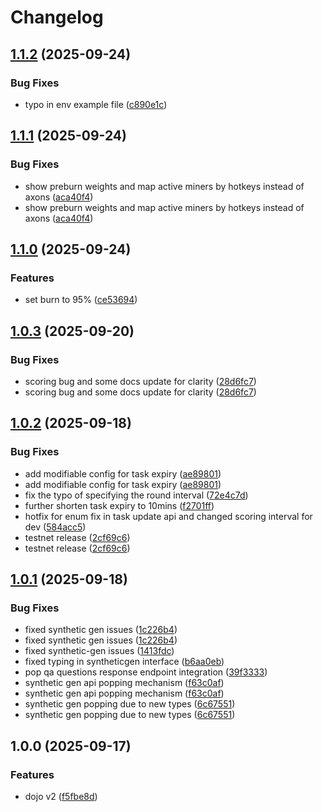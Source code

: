 # Changelog

## [1.1.2](https://github.com/tensorplex-labs/dojo/compare/v1.1.1...v1.1.2) (2025-09-24)


### Bug Fixes

* typo in env example file ([c890e1c](https://github.com/tensorplex-labs/dojo/commit/c890e1c51392345b26d20eb152295944f3a608eb))

## [1.1.1](https://github.com/tensorplex-labs/dojo/compare/v1.1.0...v1.1.1) (2025-09-24)


### Bug Fixes

* show preburn weights and map active miners by hotkeys instead of axons ([aca40f4](https://github.com/tensorplex-labs/dojo/commit/aca40f44f2b8aef8845078f48a5468755ca4e073))
* show preburn weights and map active miners by hotkeys instead of axons ([aca40f4](https://github.com/tensorplex-labs/dojo/commit/aca40f44f2b8aef8845078f48a5468755ca4e073))

## [1.1.0](https://github.com/tensorplex-labs/dojo/compare/v1.0.3...v1.1.0) (2025-09-24)


### Features

* set burn to 95% ([ce53694](https://github.com/tensorplex-labs/dojo/commit/ce53694bb050423909cce7d34859d0c2df1f7832))

## [1.0.3](https://github.com/tensorplex-labs/dojo-v2/compare/v1.0.2...v1.0.3) (2025-09-20)


### Bug Fixes

* scoring bug and some docs update for clarity ([28d6fc7](https://github.com/tensorplex-labs/dojo-v2/commit/28d6fc723a6f2bd4c1c948099ca2ccd9871f0112))
* scoring bug and some docs update for clarity ([28d6fc7](https://github.com/tensorplex-labs/dojo-v2/commit/28d6fc723a6f2bd4c1c948099ca2ccd9871f0112))

## [1.0.2](https://github.com/tensorplex-labs/dojo-v2/compare/v1.0.1...v1.0.2) (2025-09-18)


### Bug Fixes

* add modifiable config for task expiry ([ae89801](https://github.com/tensorplex-labs/dojo-v2/commit/ae898011789fcfaa9a87ecfd912aa33029d8689b))
* add modifiable config for task expiry ([ae89801](https://github.com/tensorplex-labs/dojo-v2/commit/ae898011789fcfaa9a87ecfd912aa33029d8689b))
* fix the typo of specifying the round interval ([72e4c7d](https://github.com/tensorplex-labs/dojo-v2/commit/72e4c7d86cb89f411e85bd8c680a2c7061245ee4))
* further shorten task expiry to 10mins ([f2701ff](https://github.com/tensorplex-labs/dojo-v2/commit/f2701ff615926feea5c3d570649dc15130172ee4))
* hotfix for enum fix in task update api and changed scoring interval for dev ([584acc5](https://github.com/tensorplex-labs/dojo-v2/commit/584acc5ecb818485cdb10431f65841490f2c92b5))
* testnet release ([2cf69c6](https://github.com/tensorplex-labs/dojo-v2/commit/2cf69c65b2156e4eb77c3d2d15a748589733d9d1))
* testnet release ([2cf69c6](https://github.com/tensorplex-labs/dojo-v2/commit/2cf69c65b2156e4eb77c3d2d15a748589733d9d1))

## [1.0.1](https://github.com/tensorplex-labs/dojo-v2/compare/v1.0.0...v1.0.1) (2025-09-18)


### Bug Fixes

* fixed synthetic gen issues ([1c226b4](https://github.com/tensorplex-labs/dojo-v2/commit/1c226b4d64808905497ff1b32d9adf3e2a584851))
* fixed synthetic gen issues ([1c226b4](https://github.com/tensorplex-labs/dojo-v2/commit/1c226b4d64808905497ff1b32d9adf3e2a584851))
* fixed synthetic-gen issues ([1413fdc](https://github.com/tensorplex-labs/dojo-v2/commit/1413fdc09e85151d20895d57e2a4d58e2984fb79))
* fixed typing in syntheticgen interface ([b6aa0eb](https://github.com/tensorplex-labs/dojo-v2/commit/b6aa0eb4e835a0acfe9b4d68e3b5cf1182b73f3b))
* pop qa questions response endpoint integration ([39f3333](https://github.com/tensorplex-labs/dojo-v2/commit/39f33334ace8b4707d66f0e840a930f96646ced9))
* synthetic gen api popping mechanism ([f63c0af](https://github.com/tensorplex-labs/dojo-v2/commit/f63c0aff00945881b1f372029383af86bbb839b6))
* synthetic gen api popping mechanism ([f63c0af](https://github.com/tensorplex-labs/dojo-v2/commit/f63c0aff00945881b1f372029383af86bbb839b6))
* synthetic gen popping due to new types ([6c67551](https://github.com/tensorplex-labs/dojo-v2/commit/6c675519f10a3fc7dfb6d725f5476d6af5587cb4))
* synthetic gen popping due to new types ([6c67551](https://github.com/tensorplex-labs/dojo-v2/commit/6c675519f10a3fc7dfb6d725f5476d6af5587cb4))

## 1.0.0 (2025-09-17)


### Features

* dojo v2 ([f5fbe8d](https://github.com/tensorplex-labs/dojo-v2/commit/f5fbe8d32f132c398ad414a462040239bfa4b425))
